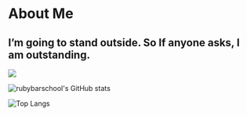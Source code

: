# About Me


##  I’m going to stand outside. So If anyone asks, I am outstanding.
![](https://komarev.com/ghpvc/?username=truongtv1399it&color=blue)

![rubybarschool's GitHub stats](https://github-readme-stats.vercel.app/api?username=rubybarschool&show_icons=true&theme=dracula)

![Top Langs](https://github-readme-stats.vercel.app/api/top-langs/?username=rubybarschool&layout=compact)

